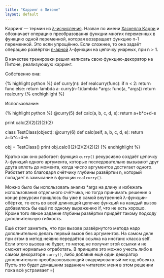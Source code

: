 ```yaml
---
title: "Карринг в Питоне"
layout: default 
---
```

Карринг — термин из [λ-исчисления](http://ru.wikipedia.org/wiki/%D0%9B%D1%8F%D0%BC%D0%B1%D0%B4%D0%B0_%D0%B8%D1%81%D1%87%D0%B8%D1%81%D0%BB%D0%B5%D0%BD%D0%B8%D0%B5). Назван по имени [Хаскелла Карри](http://ru.wikipedia.org/wiki/%D0%9A%D0%B0%D1%80%D1%80%D0%B8,_%D0%A5%D0%B0%D1%81%D0%BA%D0%B5%D0%BB%D0%BB) и обозначает операцию преобразования функции многих переменных в функцию одной переменной, которая возвращает функцию n-1 переменной. Это если упрощённо. Если сложнее, то она задаёт операцию развёртки [n-арной](http://ru.wikipedia.org/wiki/%D0%90%D1%80%D0%BD%D0%BE%D1%81%D1%82%D1%8C) λ-функции на цепочку унарных, при n > 1.

В качестве тренировки решил написать свою функцию-декоратор на Питоне, реализующую карринг.

Собственно она:
    
{% highlight python %}
def curry(n):
    def realcurry(func):
        if n < 2:
            return func
        else:
            return lambda a: curry(n-1)(lambda *args: func(a, *args))
    return realcurry
{% endhighlight %}

Использование:

{% highlight python %}
@curry(5)
def calc(a, b, c, d, e):
	return a+b*c+d-e

print calc(2)(2)(2)(2)(2)

class TestClass(object):
	@curry(6)
	def calc(self, a, b, c, d, e):
		return a+b*c+d-e

obj = TestClass()
print obj.calc()(2)(2)(2)(2)(2)
{% endhighlight %}

Кратко как оно работает: функция `curry()` рекурсивно создаёт цепочку λ-функций одного аргумента, которые последовательно вызывают друг друга вплоть до момента, когда число аргументов достигает одного. Работает это благодаря счётчику глубины развёртки n, который попадает в замыкание в функции `realcurry()`.

Можно было бы использовать анализ \*args на длину и избежать использования отдельного счётчика, но тогда принимать решение о конце рекурсии пришлось бы уже в самой внутренней λ-функции-обёртке, то есть во всей длинющей цепочке функций на каждый вызов добавилось бы ещё по одному выражению if, что не есть хорошо. Кроме того явное задание глубины развёртки придаёт такому подходу дополнительную гибкость.

Ещё стоит заметить, что при вызове развёрнутого метода надо дополнительно делать первый вызов без аргументов. На самом деле при этом в метод неявно передаётся ссылка на инстанс класса self. Если этого вызова не будет, то метод не получит этой ссылки и не сможет нормально отработать. В принципе это можно учесть либо в самом декораторе `curry()`, либо добавив ещё один декоратор дополнительно преобразовывающий скаррированный метод объекта. Пусть это будет домашним заданием читателя: меня в этом решении пока всё устраивает =)
